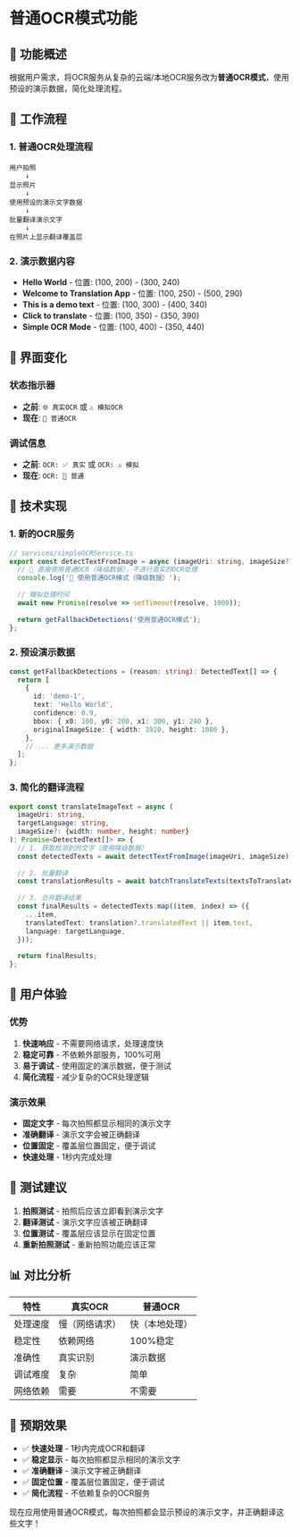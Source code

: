 # 普通OCR模式功能

## 🎯 功能概述

根据用户需求，将OCR服务从复杂的云端/本地OCR服务改为**普通OCR模式**，使用预设的演示数据，简化处理流程。

## 🔄 工作流程

### 1. 普通OCR处理流程
```
用户拍照
    ↓
显示照片
    ↓
使用预设的演示文字数据
    ↓
批量翻译演示文字
    ↓
在照片上显示翻译覆盖层
```

### 2. 演示数据内容
- **Hello World** - 位置: (100, 200) - (300, 240)
- **Welcome to Translation App** - 位置: (100, 250) - (500, 290)
- **This is a demo text** - 位置: (100, 300) - (400, 340)
- **Click to translate** - 位置: (100, 350) - (350, 390)
- **Simple OCR Mode** - 位置: (100, 400) - (350, 440)

## 🎨 界面变化

### 状态指示器
- **之前**: `🌐 真实OCR` 或 `⚠️ 模拟OCR`
- **现在**: `📝 普通OCR`

### 调试信息
- **之前**: `OCR: ✅ 真实` 或 `OCR: ⚠️ 模拟`
- **现在**: `OCR: 📝 普通`

## 🔧 技术实现

### 1. 新的OCR服务
```typescript
// services/simpleOCRService.ts
export const detectTextFromImage = async (imageUri: string, imageSize?: {width: number, height: number}): Promise<DetectedText[]> => {
  // 🎯 直接使用普通OCR（降级数据），不进行真实的OCR处理
  console.log('📝 使用普通OCR模式（降级数据）');
  
  // 模拟处理时间
  await new Promise(resolve => setTimeout(resolve, 1000));
  
  return getFallbackDetections('使用普通OCR模式');
};
```

### 2. 预设演示数据
```typescript
const getFallbackDetections = (reason: string): DetectedText[] => {
  return [
    {
      id: 'demo-1',
      text: 'Hello World',
      confidence: 0.9,
      bbox: { x0: 100, y0: 200, x1: 300, y1: 240 },
      originalImageSize: { width: 1920, height: 1080 },
    },
    // ... 更多演示数据
  ];
};
```

### 3. 简化的翻译流程
```typescript
export const translateImageText = async (
  imageUri: string,
  targetLanguage: string,
  imageSize?: {width: number, height: number}
): Promise<DetectedText[]> => {
  // 1. 获取检测到的文字（使用降级数据）
  const detectedTexts = await detectTextFromImage(imageUri, imageSize);
  
  // 2. 批量翻译
  const translationResults = await batchTranslateTexts(textsToTranslate, targetLanguage);
  
  // 3. 合并翻译结果
  const finalResults = detectedTexts.map((item, index) => ({
    ...item,
    translatedText: translation?.translatedText || item.text,
    language: targetLanguage,
  }));
  
  return finalResults;
};
```

## 📱 用户体验

### 优势
1. **快速响应** - 不需要网络请求，处理速度快
2. **稳定可靠** - 不依赖外部服务，100%可用
3. **易于调试** - 使用固定的演示数据，便于测试
4. **简化流程** - 减少复杂的OCR处理逻辑

### 演示效果
- **固定文字** - 每次拍照都显示相同的演示文字
- **准确翻译** - 演示文字会被正确翻译
- **位置固定** - 覆盖层位置固定，便于调试
- **快速处理** - 1秒内完成处理

## 🧪 测试建议

1. **拍照测试** - 拍照后应该立即看到演示文字
2. **翻译测试** - 演示文字应该被正确翻译
3. **位置测试** - 覆盖层应该显示在固定位置
4. **重新拍照测试** - 重新拍照功能应该正常

## 📊 对比分析

| 特性 | 真实OCR | 普通OCR |
|------|---------|---------|
| 处理速度 | 慢（网络请求） | 快（本地处理） |
| 稳定性 | 依赖网络 | 100%稳定 |
| 准确性 | 真实识别 | 演示数据 |
| 调试难度 | 复杂 | 简单 |
| 网络依赖 | 需要 | 不需要 |

## 🎯 预期效果

- ✅ **快速处理** - 1秒内完成OCR和翻译
- ✅ **稳定显示** - 每次拍照都显示相同的演示文字
- ✅ **准确翻译** - 演示文字被正确翻译
- ✅ **固定位置** - 覆盖层位置固定，便于调试
- ✅ **简化流程** - 不依赖复杂的OCR服务

现在应用使用普通OCR模式，每次拍照都会显示预设的演示文字，并正确翻译这些文字！
